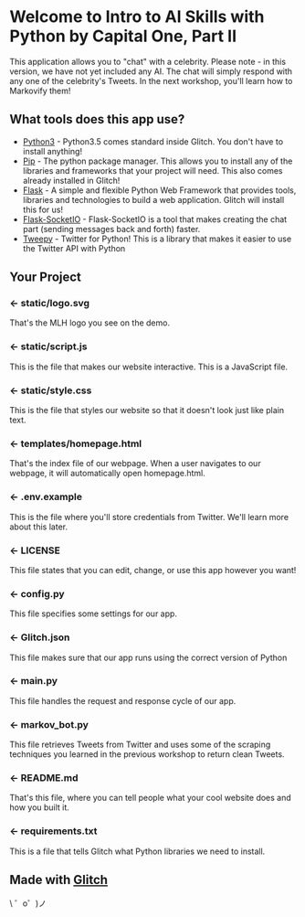 # Welcome to Intro to AI Skills with Python by Capital One, Part II

This application allows you to "chat" with a celebrity. Please note - in this version, we have not yet included any AI. The chat will simply respond with any one of the celebrity's Tweets. In the next workshop, you'll learn how to Markovify them! 

## What tools does this app use?

- [Python3](https://www.python.org/) - Python3.5 comes standard inside Glitch. You don't have to install anything! 
- [Pip](https://pip.pypa.io/en/latest/installing/) - The python package manager. This allows you to install any of the libraries and frameworks that your project will need. This also comes already installed in Glitch! 
- [Flask](http://flask.pocoo.org/) - A simple and flexible Python Web Framework that provides tools, libraries and technologies to build a web application. Glitch will install this for us! 
- [Flask-SocketIO](https://flask-socketio.readthedocs.io) - Flask-SocketIO is a tool that makes creating the chat part (sending messages back and forth) faster. 
- [Tweepy](http://www.tweepy.org/) - Twitter for Python! This is a library that makes it easier to use the Twitter API with Python

Your Project
------------

### ← static/logo.svg

That's the MLH logo you see on the demo. 

### ← static/script.js

This is the file that makes our website interactive. This is a JavaScript file.

### ← static/style.css

This is the file that styles our website so that it doesn't look just like plain text. 

### ← templates/homepage.html

That's the index file of our webpage. When a user navigates to our webpage, it will automatically open homepage.html. 

### ← .env.example

This is the file where you'll store credentials from Twitter. We'll learn more about this later. 

### ← LICENSE

This file states that you can edit, change, or use this app however you want! 

### ← config.py

This file specifies some settings for our app. 

### ← Glitch.json

This file makes sure that our app runs using the correct version of Python 

### ← main.py

This file handles the request and response cycle of our app. 

### ← markov_bot.py

This file retrieves Tweets from Twitter and uses some of the scraping techniques you learned in the previous workshop to return clean Tweets. 

### ← README.md

That's this file, where you can tell people what your cool website does and how you built it.

### ← requirements.txt

This is a file that tells Glitch what Python libraries we need to install. 

Made with [Glitch](https://glitch.com/)
-------------------

\ ゜o゜)ノ


